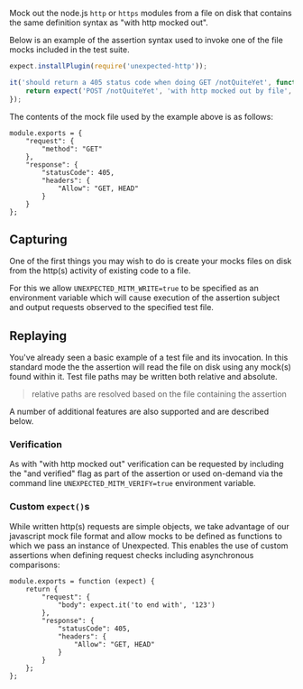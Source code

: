Mock out the node.js `http` or `https` modules from a file on disk
that contains the same definition syntax as "with http mocked out".

Below is an example of the assertion syntax used to invoke one of the
file mocks included in the test suite.

```js
expect.installPlugin(require('unexpected-http'));

it('should return a 405 status code when doing GET /notQuiteYet', function () {
    return expect('POST /notQuiteYet', 'with http mocked out by file', '../testdata/replay.js', 'to yield response', 405);
});
```

The contents of the mock file used by the example above is as follows:

```js#evaluate:false
module.exports = {
    "request": {
        "method": "GET"
    },
    "response": {
        "statusCode": 405,
        "headers": {
            "Allow": "GET, HEAD"
        }
    }
};
```

Capturing
---------

One of the first things you may wish to do is create your mocks files
on disk from the http(s) activity of existing code to a file.

For this we allow `UNEXPECTED_MITM_WRITE=true`
to be specified as an environment variable which will cause execution of the
assertion subject and output requests observed to the specified test file.

Replaying
---------

You've already seen a basic example of a test file and its invocation. In this
standard mode the the assertion will read the file on disk using any mock(s)
found within it. Test file paths may be written both relative and absolute.

> relative paths are resolved based on the file containing the assertion

A number of additional features are also supported and are described below.

### Verification

As with "with http mocked out" verification can be requested by including the
"and verified" flag as part of the assertion or used on-demand via the command
line `UNEXPECTED_MITM_VERIFY=true` environment variable.

### Custom `expect()`s

While written http(s) requests are simple objects, we take advantage of our
javascript mock file format and allow mocks to be defined as functions to
which we pass an instance of Unexpected. This enables the use of custom
assertions when defining request checks including asynchronous comparisons:

```js#evaluate:false
module.exports = function (expect) {
    return {
        "request": {
            "body": expect.it('to end with', '123')
        },
        "response": {
            "statusCode": 405,
            "headers": {
                "Allow": "GET, HEAD"
            }
        }
    };
};
```
